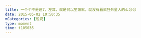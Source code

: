 ```yaml
---
title: 一个个不是速7、左耳，就是何以笙箫默，就没有看疯狂外星人的么😒😒
date: 2015-05-02 10:50:35
mCategories: [说说]
type: moment
time: t105035
---
```



